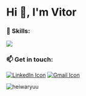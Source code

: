 <h1 align="left">Hi 👋, I'm Vitor</h1>
<p align="left"> <a href="https://github.com/ryo-ma/github-profile-trophy"></a> </p>

<h3 align="left">🌱 Skills:</h3>

<p align="left">
  <a href="https://skillicons.dev">
    <img src="https://skillicons.dev/icons?i=git,kubernetes,docker,mysql,postgres,aws,vim,neovim,python,c" />
  </a>

<h3 align="left">📫 Get in touch:</h3>
<div style="padding: 0; margin: 0; display: inline-block; text-align: left;">
  <a href="https://www.linkedin.com/in/vitorclima/" target="_blank" style="padding: 0; margin: 0; display: inline-block;">
    <img src="https://skillicons.dev/icons?i=linkedin," alt="LinkedIn Icon" style="padding: 0; margin: 0;" />
  </a>
  <a href="mailto:vitor.carvalho.ufu@gmail.com" target="_blank" style="padding: 0; margin: 0; display: inline-block;">
    <img src="https://skillicons.dev/icons?i=,gmail," alt="Gmail Icon" style="padding: 0; margin: 0;" />
  </a>
</div>


<p>
<img align="left" src="https://github-readme-stats.vercel.app/api/top-langs?username=heiwaryuu&show_icons=true&locale=en&layout=compact" alt="heiwaryuu" />
</p>
